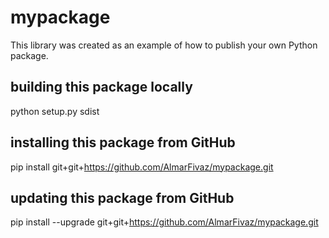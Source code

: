 # mypackage
This library was created as an example of how to publish your own Python package.

## building this package locally
python setup.py sdist

## installing this package from GitHub
pip install git+git+https://github.com/AlmarFivaz/mypackage.git

## updating this package from GitHub
pip install --upgrade git+git+https://github.com/AlmarFivaz/mypackage.git
